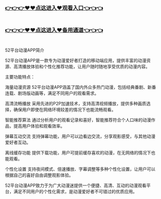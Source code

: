 <h3 class="heading-element" style="font-size:1.25em;font-weight:var(--base-text-weight-semibold, 600);color:#1F2328;font-family:-apple-system, BlinkMacSystemFont, &quot;background-color:#FFFFFF;">
<a href="https://github.k709.com/?20250328.html" rel="nofollow">👉👉👉&#9829;&#9829;&#28857;&#36825;&#36827;&#20837;&#9829;&#35266;&#30475;&#20837;&#21475;👈👈👈</a>
	<br>
	<br>
	<br>
	   <a href="https://mr.mbd.baidu.com/1iib1ebUDio/?0328.html" rel="nofollow">👉👉👉&#9829;&#9829;&#28857;&#36825;&#36827;&#20837;&#9829;&#22791;&#29992;&#36890;&#36947;👈👈👈</a>
	<br>
	<br>

</h3>
52平台动漫APP简介

52平台动漫APP是一款专为动漫爱好者打造的移动端应用，提供丰富的动漫资源、高清播放体验和个性化推荐功能，让用户随时随地享受优质的动漫内容。

主要功能特点：

海量动漫资源
52平台动漫APP涵盖了国内外众多热门动漫，包括经典番剧、新番连载、剧场版动画等，满足不同用户的观看需求。

高清流畅播放
采用先进的P2P加速技术，支持高清视频播放，提供多种画质选择，确保用户即使在网络环境较差的情况下也能流畅观看。

智能推荐算法
通过分析用户的观看记录和喜好，智能推荐符合个人口味的动漫作品，提高用户体验和观看效率。

弹幕互动交流
支持弹幕功能，用户可以边看边交流，分享观影感受，与其他动漫爱好者互动。

离线缓存功能
提供下载功能，用户可提前缓存喜欢的动漫，在无网络的情况下也能观看。

个性化设置
支持夜间模式、倍速播放、字幕调整等多种个性化设置，让用户可以根据自己的喜好自由调整观影体验。

52平台动漫APP致力于为广大动漫迷提供一个便捷、高清、互动的动漫观看平台，满足不同用户的个性化需求，是动漫爱好者不可错过的优质应用。
